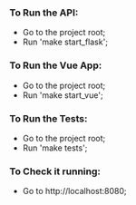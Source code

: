 
### To Run the API:

- Go to the project root;
- Run 'make start_flask';

### To Run the Vue App:

- Go to the project root;
- Run 'make start_vue';

### To Run the Tests:

- Go to the project root;
- Run 'make tests';


### To Check it running:

- Go to http://localhost:8080;